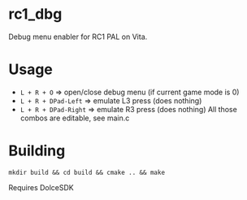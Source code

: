 # rc1_dbg
Debug menu enabler for RC1 PAL on Vita.

# Usage
* `L + R + O`   => open/close debug menu (if current game mode is 0)
* `L + R + DPad-Left`  => emulate L3 press (does nothing)
* `L + R + DPad-Right`  => emulate R3 press (does nothing)
All those combos are editable, see main.c

# Building
`mkdir build && cd build && cmake .. && make`

Requires DolceSDK